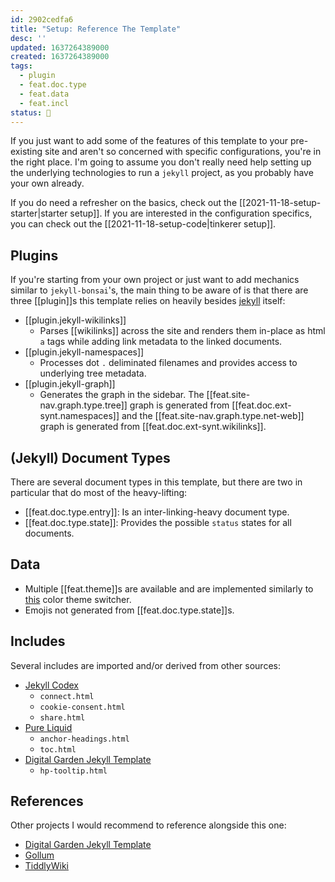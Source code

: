 ```yaml
---
id: 2902cedfa6
title: "Setup: Reference The Template"
desc: ''
updated: 1637264389000
created: 1637264389000
tags: 
  - plugin
  - feat.doc.type
  - feat.data
  - feat.incl
status: 🥭
---
```


If you just want to add some of the features of this template to your pre-existing site and aren't so concerned with specific configurations, you're in the right place. I'm going to assume you don't really need help setting up the underlying technologies to run a `jekyll` project, as you probably have your own already.

If you do need a refresher on the basics, check out the [[2021-11-18-setup-starter|starter setup]]. If you are interested in the configuration specifics, you can check out the [[2021-11-18-setup-code|tinkerer setup]].

## Plugins

If you're starting from your own project or just want to add mechanics similar to `jekyll-bonsai`'s, the main thing to be aware of is that there are three [[plugin]]s this template relies on heavily besides [jekyll](https://jekyllrb.com/) itself:
- [[plugin.jekyll-wikilinks]]
  - Parses \[\[wikilinks]] across the site and renders them in-place as html `a` tags while adding link metadata to the linked documents.
- [[plugin.jekyll-namespaces]]
  - Processes dot `.` deliminated filenames and provides access to underlying tree metadata.
- [[plugin.jekyll-graph]]
  - Generates the graph in the sidebar. The [[feat.site-nav.graph.type.tree]] graph is generated from [[feat.doc.ext-synt.namespaces]] and the [[feat.site-nav.graph.type.net-web]] graph is generated from [[feat.doc.ext-synt.wikilinks]].

## (Jekyll) Document Types

There are several document types in this template, but there are two in particular that do most of the heavy-lifting:

- [[feat.doc.type.entry]]: Is an inter-linking-heavy document type.
- [[feat.doc.type.state]]: Provides the possible `status` states for all documents.

## Data

- Multiple [[feat.theme]]s are available and are implemented similarly to [this](https://mxb.dev/blog/color-theme-switcher/) color theme switcher.
- Emojis not generated from [[feat.doc.type.state]]s.

## Includes

Several includes are imported and/or derived from other sources:
- [Jekyll Codex](https://jekyllcodex.org/without-plugins/)
  - `connect.html`
  - `cookie-consent.html`
  - `share.html`
- [Pure Liquid](https://pure-liquid.allejo.org/)
  - `anchor-headings.html`
  - `toc.html`
- [Digital Garden Jekyll Template](https://github.com/maximevaillancourt/digi-gard-jekyll-template)
  - `hp-tooltip.html`

## References

Other projects I would recommend to reference alongside this one:
- [Digital Garden Jekyll Template](https://github.com/maximevaillancourt/digi-gard-jekyll-template)
- [Gollum](https://github.com/gollum/gollum)
- [TiddlyWiki](https://github.com/Jermolene/TiddlyWiki5)
